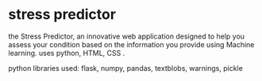 # stress predictor 
the Stress Predictor, an innovative web application designed to help you assess your  condition based on the information you provide using Machine learning.
uses python, HTML, CSS .

python libraries used:
flask,
numpy,
pandas,
textblobs,
warnings,
pickle
